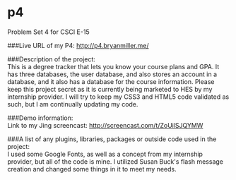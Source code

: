 p4
==

Problem Set 4 for CSCI E-15

###Live URL of my P4:
http://p4.bryanmiller.me/

###Description of the project:  
This is a degree tracker that lets you know your course plans and GPA.  It has three
databases, the user database, and also stores an account in a database, and it also has
a database for the course information.  Please keep this project secret
as it is currently being marketed to HES by my internship provider.  I will try to 
keep my CSS3 and HTML5 code validated as such, but I am continually updating my code.

###Demo information:  
Link to my Jing screencast:  http://screencast.com/t/ZoUilSJQYMW

###A list of any plugins, libraries, packages or outside code used in the project:  
I used some Google Fonts, as well as a concept from my internship provider, but
all of the code is mine.  I utilized Susan Buck's flash message creation and changed
 some things in it to meet my needs.